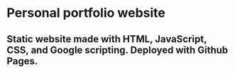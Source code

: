 # Personal portfolio website

## Static website made with HTML, JavaScript, CSS, and Google scripting. Deployed with Github Pages.
